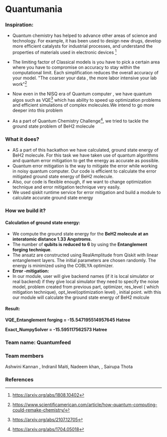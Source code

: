 # Quantumania

### Inspiration:
- Quantum chemistry  has helped to advance other areas of science and technology. For example, it has been used to design new drugs, develop more efficient catalysts for industrial processes, and understand the properties of materials used in electronic devices [^1]

- The limiting factor of Classical models is you have to pick a certain area where you have to compromise on accuracy to stay within the computational limit. Each simplification  reduces the overall accuracy  of your model. "The coarser your data , the more labor intensive your lab work"[^2] 

- Now even in the NISQ era of Quantum computer , we have quantum algos such as VQE[^3]  which has ability to speed up optimization problems and efficient simulations of complex molecules.We intend to go more deeper into this problem

- As a part of Quantum Chemistry Challenge[^4], we  tried to tackle the ground state problem of BeH2 molecule  

### What it does?
- AS a part of this hackathon we have calculated, ground state energy of BeH2 molecule. For this task we have taken use of quantum algorithms and quantum error mitigation to get the energy as accurate as possible. 
- Quantum error mitigation is the way to mitigate the error while working in noisy quantum computer. Our code is efficient to calculate the error mitigated ground state energy of BeH2 molecule. 
- Also, our code is flexible enough, if we want to change optimization technique and error mitigation technique very easily. 
- We used qiskit runtime service for error mitigation and build a module to calculate accurate ground state energy

### How we build it?
#### Calculation of ground state energy:
- We compute the ground state energy for the **BeH2 molecule at an interatomic distance 1.33 Angstroms**. 
- The number of **qubits is reduced to 6** by using the **Entanglement forging technique**. 
- The ansatz are constructed using RealAmplitude from Qiskit with linear entanglement layers. The initial parameters are chosen randomly. The energy is minimized using the COBLYA optimizer.
- **Error -mitigation:**
- In our module, user will give backend names (if it is local simulator or real backend) if they give local simulator they need to specify the noise model, problem created from previous part, optimizer, res_level ( which mitigation technique), opt_level(optimization level) , initial point. with this our module will calculate the ground state energy of BeH2 molcule

#### Result:
**VQE_Entanglement forging = -15.547195514957645 Hatree**

**Exact_NumpySolver = -15.595117562573 Hatree**

### Team name: Quantumfeed
### Team members
Ashwini Kannan , Indranil Maiti, Nadeem khan, , Sairupa Thota  

### References
[^1]: https://arxiv.org/abs/1808.10402
[^2]: https://www.scientificamerican.com/article/how-quantum-computing-could-remake-chemistry/
[^3]: https://arxiv.org/abs/2107.12705
[^4]: https://arxiv.org/abs/1704.05018
[^5]: https://github.com/Qiskit-Extensions/circuit-knitting-toolbox

